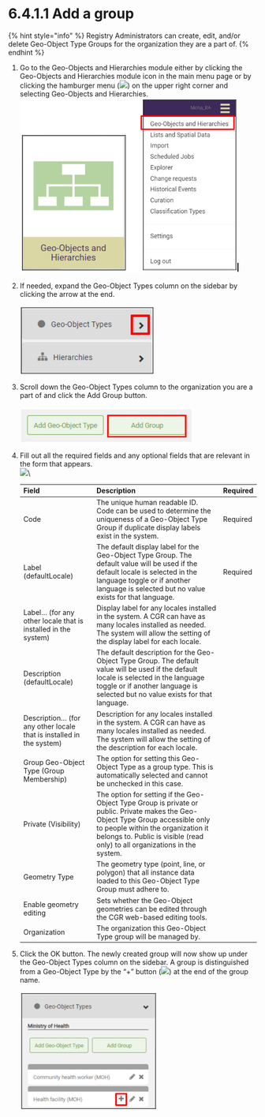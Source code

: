 # 6.4.1.1 Add a group

{% hint style="info" %}
Registry Administrators can create, edit, and/or delete Geo-Object Type Groups for the organization they are a part of.
{% endhint %}

1. Go to the Geo-Objects and Hierarchies module either by clicking the Geo-Objects and Hierarchies module icon in the main menu page or by clicking the hamburger menu (![](https://lh3.googleusercontent.com/iuPmL\_Z1smFoRNK34qpVh9--96pLjj8A-P4QdCAlpcvxkSIfD3bihusMrW6MlenmddHse4DMtkIfNaLzts2tH95aM8vei5RBC6-FuLkbYRi4j4V9LiSgid0KfK2wPUgPo-Oim\_IF7FqvJW8Ck-ESi0sPLJ2Hi6rets24LbXMhLUD7h3zOJePImZz)) on the upper right corner and selecting Geo-Objects and Hierarchies.\
   ![](<../../../../../.gitbook/assets/image (5) (1).png>)
2. If needed, expand the Geo-Object Types column on the sidebar by clicking the arrow at the end.\
   \
   ![](<../../../../../.gitbook/assets/image (4) (1) (1).png>)
3. Scroll down the Geo-Object Types column to the organization you are a part of and click the Add Group button.\
   \
   ![](<../../../../../.gitbook/assets/image (3) (1) (1).png>)
4.  Fill out all the required fields and any optional fields that are relevant in the form that appears.\
    ![](https://lh3.googleusercontent.com/DWx50Sipzjq4Oddh9w1bM1\_qnDFQbsX\_t\_9WaoNBF7r5qVWLwUFOmx6de-kWpgW1RPLWNZjUqNo7p8TKtPlA\_j41xvpPbsr3E-UvVpN-Z8wG4q77DOYQM-4vHi19fLeaDW83oa-7NbLcdDLfcEzjBxRAFZ2YStw2mXvGGNrWseiRdmxL-XoYnN8O)\


    | Field                                                               | Description                                                                                                                                                                                                                                          | Required |
    | ------------------------------------------------------------------- | ---------------------------------------------------------------------------------------------------------------------------------------------------------------------------------------------------------------------------------------------------- | -------- |
    | Code                                                                | The unique human readable ID. Code can be used to determine the uniqueness of a Geo-Object Type Group if duplicate display labels exist in the system.                                                                                               | Required |
    | Label (defaultLocale)                                               | The default display label for the Geo-Object Type Group. The default value will be used if the default locale is selected in the language toggle or if another language is selected but no value exists for that language.                           | Required |
    | Label… (for any other locale that is installed in the system)       | Display label for any locales installed in the system. A CGR can have as many locales installed as needed. The system will allow the setting of the display label for each locale.                                                                   |          |
    | Description (defaultLocale)                                         | The default description for the Geo-Object Type Group. The default value will be used if the default locale is selected in the language toggle or if another language is selected but no value exists for that language.                             |          |
    | Description… (for any other locale that is installed in the system) | Description for any locales installed in the system. A CGR can have as many locales installed as needed. The system will allow the setting of the description for each locale.                                                                       |          |
    | Group Geo-Object Type (Group Membership)                            | The option for setting this Geo-Object Type as a group type. This is automatically selected and cannot be unchecked in this case.                                                                                                                    |          |
    | Private (Visibility)                                                | The option for setting if the Geo-Object Type Group is private or public. Private makes the Geo-Object Type Group accessible only to people within the organization it belongs to. Public is visible (read only) to all organizations in the system. |          |
    | Geometry Type                                                       | The geometry type (point, line, or polygon) that all instance data loaded to this Geo-Object Type Group must adhere to.                                                                                                                              |          |
    | Enable geometry editing                                             | Sets whether the Geo-Object geometries can be edited through the CGR web-based editing tools.                                                                                                                                                        |          |
    | Organization                                                        | The organization this Geo-Object Type group will be managed by.                                                                                                                                                                                      |          |
5. Click the OK button. The newly created group will now show up under the Geo-Object Types column on the sidebar. A group is distinguished from a Geo-Object Type by the “+” button (![](https://lh3.googleusercontent.com/oA1JGDvIRjYWJbkQ6qnzwRzidAIp3crvNXzq9QGZiEcU-Ds\_Ip32UH75jwICYZvIN6-eC2Eejc6pbFWAd2RQUFto26bBQOdC-u7FCxBBurtg4lFRmgBYuuphrlRhSwQB-1UtTuE\_ILfJhnyZ9wWuwrkP-NQ4wFT1Vptl-pKt1OT\_Neaf6OuH3B6k)) at the end of the group name.\
   \
   ![](<../../../../../.gitbook/assets/image (11) (1) (1).png>)
